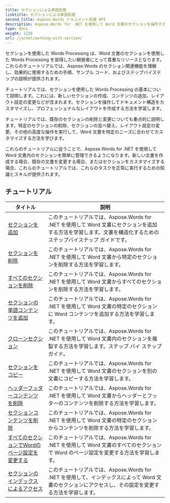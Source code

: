 ```yaml
---
title: セクションによる単語処理
linktitle: セクションによる単語処理
second_title: Aspose.Words ドキュメント処理 API
description: Aspose.Words for .NET を使用して Word 文書のセクションを操作する方法を学習します。セクションを効率的に作成、編集、書式設定するためのサンプル コードを含むステップ バイ ステップのチュートリアルです。
type: docs
weight: 1220
url: /ja/net/working-with-section/
---
```

セクションを使用した Words Processing は、Word 文書のセクションを使用した Words Processing を習得したい開発者にとって貴重なリソースとなります。これらのチュートリアルでは、Aspose.Words のセクション関連機能を理解し、効果的に使用するための手順、サンプル コード、およびステップバイステップの説明が提供されます。

チュートリアルでは、セクションを使用した Words Processing の基本について説明します。これには、新しいセクションの作成、コンテンツの追加、レイアウト設定の変更などが含まれます。セクションを操作してドキュメント構造をカスタマイズし、プロフェッショナルなレイアウトを作成する方法を学習します。

チュートリアルでは、既存のセクションの削除と変更についても重点的に説明します。特定のセクションの削除、セクションの並べ替え、レイアウト設定の変更、その他の高度な操作を実行して、Word 文書を特定のニーズに合わせてカスタマイズする方法を学びます。

これらのチュートリアルに従うことで、Aspose.Words for .NET を使用して Word 文書内のセクションを簡単に管理できるようになります。新しい文書を作成する場合、既存の文書を変更する場合、またはセクションをカスタマイズする場合、これらのチュートリアルでは、これらのタスクを正常に実行するための知識とスキルが提供されます。

 ## チュートリアル
| タイトル | 説明 |
| --- | --- |
| [セクションを追加](./add-section/) | このチュートリアルでは、Aspose.Words for .NET を使用して Word 文書にセクションを追加する方法を学習します。文書を構造化するためのステップバイステップ ガイドです。 |
| [セクションを削除](./delete-section/) | このチュートリアルでは、Aspose.Words for .NET を使用して Word 文書から特定のセクションを削除する方法を学習します。 |
| [すべてのセクションを削除](./delete-all-sections/) | このチュートリアルでは、Aspose.Words for .NET を使用して Word 文書からすべてのセクションを削除する方法を学習します。 |
| [セクションの単語コンテンツを追加](./append-section-content/) | このチュートリアルでは、Aspose.Words for .NET を使用して Word 文書の特定のセクションに Word コンテンツを追加する方法を学習します。  |
| [クローンセクション](./clone-section/) | このチュートリアルでは、Aspose.Words for .NET を使用して Word 文書内のセクションを複製する方法を学習します。ステップ バイ ステップ ガイド。 |
| [セクションをコピー](./copy-section/) | このチュートリアルでは、Aspose.Words for .NET を使用して Word 文書のセクションを別の文書にコピーする方法を学習します。 |
| [ヘッダーフッターコンテンツを削除](./delete-header-footer-content/) | このチュートリアルでは、Aspose.Words for .NET を使用して Word 文書からヘッダーとフッターのコンテンツを削除する方法を学習します。  |
| [セクションコンテンツを削除](./delete-section-content/) | このチュートリアルでは、Aspose.Words for .NET を使用して Word 文書の特定のセクションからコンテンツを削除する方法を学習します。 |
| [すべてのセクションでWordのページ設定を変更する](./modify-page-setup-in-all-sections/) | このチュートリアルでは、Aspose.Words for .NET を使用して Word 文書のすべてのセクションで Word のページ設定を変更する方法を学習します。 |
| [セクションのインデックスによるアクセス](./sections-access-by-index/) | このチュートリアルでは、Aspose.Words for .NET を使用して、インデックスによって Word 文書のセクションにアクセスし、その設定を変更する方法を学習します。 |